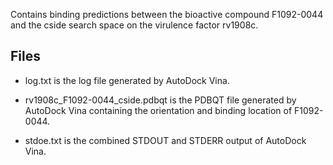 Contains binding predictions between the bioactive compound F1092-0044 and the cside search space on the virulence factor rv1908c.

## Files

- log.txt is the log file generated by AutoDock Vina.

- rv1908c_F1092-0044_cside.pdbqt is the PDBQT file generated by AutoDock Vina containing the orientation and binding location of F1092-0044.

- stdoe.txt is the combined STDOUT and STDERR output of AutoDock Vina.

